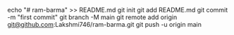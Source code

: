 echo "# ram-barma" >> README.md
git init
git add README.md
git commit -m "first commit"
git branch -M main
git remote add origin git@github.com:Lakshmi746/ram-barma.git
git push -u origin main
